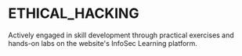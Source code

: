 # ETHICAL_HACKING
Actively engaged in skill development through practical exercises and hands-on labs on the website's InfoSec Learning platform.
